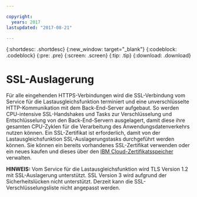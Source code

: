 ```yaml
---

copyright:
  years: 2017
lastupdated: "2017-08-21"

---
```


{:shortdesc: .shortdesc}
{:new_window: target="_blank"}
{:codeblock: .codeblock}
{:pre: .pre}
{:screen: .screen}
{:tip: .tip}
{:download: .download}

# SSL-Auslagerung

Für alle eingehenden HTTPS-Verbindungen wird die SSL-Verbindung vom Service für die Lastausgleichsfunktion terminiert und eine unverschlüsselte HTTP-Kommunikation mit dem Back-End-Server aufgebaut. So werden CPU-intensive SSL-Handshakes und Tasks zur Verschlüsselung und Entschlüsselung von den Back-End-Servern ausgelagert, damit diese ihre gesamten CPU-Zyklen für die Verarbeitung des Anwendungsdatenverkehrs nutzen können. Ein SSL-Zertifikat ist erforderlich, damit von der Lastausgleichsfunktion SSL-Auslagerungstasks durchgeführt werden können. Sie können ein bereits vorhandenes SSL-Zertifikat verwenden oder ein neues kaufen und dieses über den [IBM Cloud-Zertifikatsspeicher](https://control.softlayer.com/security/sslcerts) verwalten. 

**HINWEIS:** Vom Service für die Lastausgleichsfunktion wird TLS Version 1.2 mit SSL-Auslagerung unterstützt. SSL Version 3 wird aufgrund der Sicherheitslücken nicht unterstützt. Derzeit kann die SSL-Verschlüsselungsliste nicht angepasst werden. 
